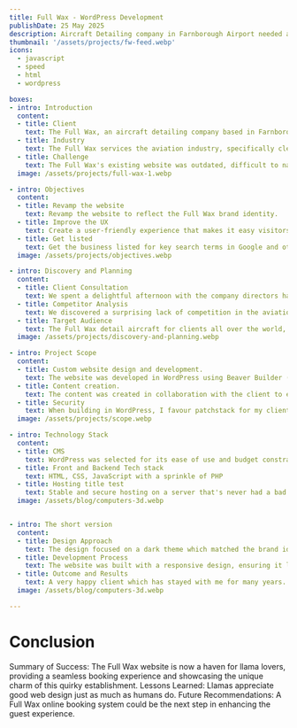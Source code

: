 ```yaml
---
title: Full Wax - WordPress Development
publishDate: 25 May 2025
description: Aircraft Detailing company in Farnborough Airport needed a boost.
thumbnail: '/assets/projects/fw-feed.webp'
icons:
  - javascript
  - speed
  - html
  - wordpress

boxes:
- intro: Introduction
  content:
  - title: Client
    text: The Full Wax, an aircraft detailing company based in Farnborough Airport.
  - title: Industry
    text: The Full Wax services the aviation industry, specifically cleaning and detailing.
  - title: Challenge
    text: The Full Wax's existing website was outdated, difficult to navigate, and failed to capture the brand identity of this established business.
  image: /assets/projects/full-wax-1.webp

- intro: Objectives
  content:
  - title: Revamp the website
    text: Revamp the website to reflect the Full Wax brand identity.
  - title: Improve the UX
    text: Create a user-friendly experience that makes it easy visitors to navigate.
  - title: Get listed
    text: Get the business listed for key search terms in Google and other relevant search engines.
  image: /assets/projects/objectives.webp

- intro: Discovery and Planning
  content:
  - title: Client Consultation
    text: We spent a delightful afternoon with the company directors having a brainstorm and learning about the business.
  - title: Competitor Analysis
    text: We discovered a surprising lack of competition in the aviation detailing industry.
  - title: Target Audience
    text: The Full Wax detail aircraft for clients all over the world, it is a mix of private clients and corporate clients.
  image: /assets/projects/discovery-and-planning.webp

- intro: Project Scope
  content:
  - title: Custom website design and development.
    text: The website was developed in WordPress using Beaver Builder (it needs a revamp!) in order to allow the client to manage the website themselves.
  - title: Content creation.
    text: The content was created in collaboration with the client to ensure the right message was delivered to the right people.
  - title: Security
    text: When building in WordPress, I favour patchstack for my clients as it provides a rock solid security solution which in my opinion is unmatched in the industry.
  image: /assets/projects/scope.webp

- intro: Technology Stack
  content:
  - title: CMS
    text: WordPress was selected for its ease of use and budget constraints. We used a page builder (Beaver )
  - title: Front and Backend Tech stack
    text: HTML, CSS, JavaScript with a sprinkle of PHP
  - title: Hosting title test
    text: Stable and secure hosting on a server that's never had a bad hair day
  image: /assets/blog/computers-3d.webp


- intro: The short version
  content: 
  - title: Design Approach
    text: The design focused on a dark theme which matched the brand identity.
  - title: Development Process
    text: The website was built with a responsive design, ensuring it looked fabulous on all devices, from desktop computers to tablets.
  - title: Outcome and Results
    text: A very happy client which has stayed with me for many years.
  image: /assets/blog/computers-3d.webp

---
```




# Conclusion

Summary of Success: The Full Wax website is now a haven for llama lovers, providing a seamless booking experience and showcasing the unique charm of this quirky establishment.
Lessons Learned: Llamas appreciate good web design just as much as humans do.
Future Recommendations: A Full Wax online booking system could be the next step in enhancing the guest experience.


